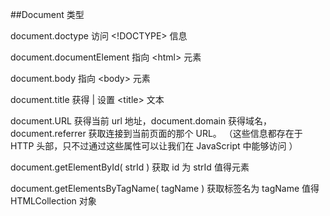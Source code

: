 ##Document 类型

document.doctype 访问 <!DOCTYPE> 信息

document.documentElement  指向 &lt;html> 元素

document.body  指向 &lt;body> 元素

document.title 获得 | 设置 &lt;title> 文本

document.URL 获得当前 url 地址，document.domain 获得域名，document.referrer 获取连接到当前页面的那个 URL。 （这些信息都存在于 HTTP 头部，只不过通过这些属性可以让我们在 JavaScript 中能够访问 ）

document.getElementById( strId )  获取 id 为 strId 值得元素

document.getElementsByTagName( tagName )  获取标签名为 tagName 值得 HTMLCollection 对象
